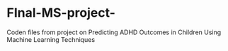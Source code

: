 # FInal-MS-project-
Coden files from project on Predicting ADHD Outcomes in Children Using Machine Learning Techniques

